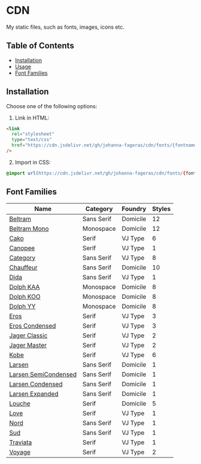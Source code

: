 # CDN

My static files, such as fonts, images, icons etc.

## Table of Contents

- [Installation](#installation)
- [Usage](#usage)
- [Font Families](#content)

## Installation

Choose one of the following options:

1. Link in HTML:

```html
<link
  rel="stylesheet"
  type="text/css"
  href="https://cdn.jsdelivr.net/gh/johanna-fageras/cdn/fonts/{fontname}.css"
/>
```

2. Import in CSS:

```css
@import url(https://cdn.jsdelivr.net/gh/johanna-fageras/cdn/fonts/{fontname}.css);
```

## Font Families

| Name                                                      | Category   | Foundry  | Styles |
| --------------------------------------------------------- | ---------- | -------- | ------ |
| [Beltram](/fonts/domicile/beltram/index.css)              | Sans Serif | Domicile | 12     |
| [Beltram Mono](/fonts/domicile/beltram-mono/index.css)    | Monospace  | Domicile | 12     |
| [Cako](/fonts/vj-type/cako/index.css)                     | Serif      | VJ Type  | 6      |
| [Canopee](/fonts/vj-type/canopee/index.css)               | Serif      | VJ Type  | 1      |
| [Category](/fonts/vj-type/category/index.css)             | Sans Serif | VJ Type  | 8      |
| [Chauffeur](/fonts/domicile/chauffeur/index.css)          | Sans Serif | Domicile | 10     |
| [Dida](/fonts/vj-type/dida/index.css)                     | Sans Serif | VJ Type  | 1      |
| [Dolph KAA](/fonts/domicile/dolph-kaa/index.css)          | Monospace  | Domicile | 8      |
| [Dolph KOO](/fonts/domicile/dolph-koo/index.css)          | Monospace  | Domicile | 8      |
| [Dolph YY](/fonts/domicile/dolph-yy/index.css)            | Monospace  | Domicile | 8      |
| [Eros](/fonts/vj-type/eros/index.css)                     | Serif      | VJ Type  | 3      |
| [Eros Condensed](/fonts/vj-type/eros-condensed/index.css) | Serif      | VJ Type  | 3      |
| [Jager Classic](/fonts/vj-type/jager-classic/index.css)   | Serif      | VJ Type  | 2      |
| [Jager Master](/fonts/vj-type/jager-master/index.css)     | Serif      | VJ Type  | 2      |
| [Kobe](/fonts/vj-type/kobe/index.css)                     | Serif      | VJ Type  | 6      |
| [Larsen](/fonts/domicile/larsen/index.css)                | Sans Serif | Domicile | 1      |
| [Larsen SemiCondensed](/fonts/domicile/larsen/index.css)  | Sans Serif | Domicile | 1      |
| [Larsen Condensed](/fonts/domicile/larsen/index.css)      | Sans Serif | Domicile | 1      |
| [Larsen Expanded](/fonts/domicile/larsen/index.css)       | Sans Serif | Domicile | 1      |
| [Louche](/fonts/domicile/louche/index.css)                | Serif      | Domicile | 5      |
| [Love](/fonts/vj-type/love/index.css)                     | Serif      | VJ Type  | 1      |
| [Nord](/fonts/vj-type/nord/index.css)                     | Sans Serif | VJ Type  | 1      |
| [Sud](/fonts/vj-type/sud/index.css)                       | Sans Serif | VJ Type  | 1      |
| [Traviata](/fonts/vj-type/traviata/index.css)             | Serif      | VJ Type  | 1      |
| [Voyage](/fonts/vj-type/voyage/index.css)                 | Serif      | VJ Type  | 2      |
